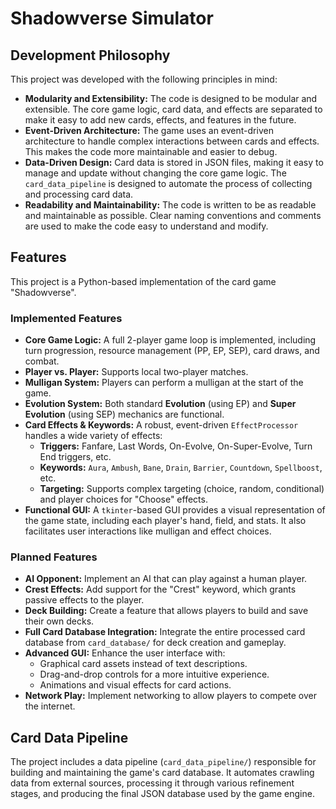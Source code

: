 # Shadowverse Simulator

## Development Philosophy

This project was developed with the following principles in mind:

*   **Modularity and Extensibility:** The code is designed to be modular and extensible. The core game logic, card data, and effects are separated to make it easy to add new cards, effects, and features in the future.
*   **Event-Driven Architecture:** The game uses an event-driven architecture to handle complex interactions between cards and effects. This makes the code more maintainable and easier to debug.
*   **Data-Driven Design:** Card data is stored in JSON files, making it easy to manage and update without changing the core game logic. The `card_data_pipeline` is designed to automate the process of collecting and processing card data.
*   **Readability and Maintainability:** The code is written to be as readable and maintainable as possible. Clear naming conventions and comments are used to make the code easy to understand and modify.

## Features

This project is a Python-based implementation of the card game "Shadowverse".

### Implemented Features
*   **Core Game Logic:** A full 2-player game loop is implemented, including turn progression, resource management (PP, EP, SEP), card draws, and combat.
*   **Player vs. Player:** Supports local two-player matches.
*   **Mulligan System:** Players can perform a mulligan at the start of the game.
*   **Evolution System:** Both standard **Evolution** (using EP) and **Super Evolution** (using SEP) mechanics are functional.
*   **Card Effects & Keywords:** A robust, event-driven `EffectProcessor` handles a wide variety of effects:
    - **Triggers:** Fanfare, Last Words, On-Evolve, On-Super-Evolve, Turn End triggers, etc.
    - **Keywords:** `Aura`, `Ambush`, `Bane`, `Drain`, `Barrier`, `Countdown`, `Spellboost`, etc.
    - **Targeting:** Supports complex targeting (choice, random, conditional) and player choices for "Choose" effects.
*   **Functional GUI:** A `tkinter`-based GUI provides a visual representation of the game state, including each player's hand, field, and stats. It also facilitates user interactions like mulligan and effect choices.

### Planned Features
*   **AI Opponent:** Implement an AI that can play against a human player.
*   **Crest Effects:** Add support for the "Crest" keyword, which grants passive effects to the player.
*   **Deck Building:** Create a feature that allows players to build and save their own decks.
*   **Full Card Database Integration:** Integrate the entire processed card database from `card_database/` for deck creation and gameplay.
*   **Advanced GUI:** Enhance the user interface with:
    - Graphical card assets instead of text descriptions.
    - Drag-and-drop controls for a more intuitive experience.
    - Animations and visual effects for card actions.
*   **Network Play:** Implement networking to allow players to compete over the internet.

## Card Data Pipeline

The project includes a data pipeline (`card_data_pipeline/`) responsible for building and maintaining the game's card database. It automates crawling data from external sources, processing it through various refinement stages, and producing the final JSON database used by the game engine.